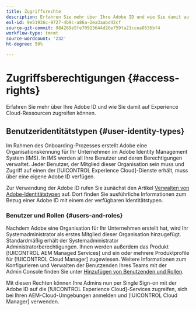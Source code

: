 ```yaml
---
title: Zugriffsrechte
description: Erfahren Sie mehr über Ihre Adobe ID und wie Sie damit auf Experience Cloud-Ressourcen zugreifen können.
exl-id: 9e51936c-9727-4b9c-a86a-2ea3aabd42cf
source-git-commit: 984269e5fe70913644d26e759fa21ccea0536bf4
workflow-type: tm+mt
source-wordcount: '232'
ht-degree: 50%

---
```



# Zugriffsberechtigungen {#access-rights}

Erfahren Sie mehr über Ihre Adobe ID und wie Sie damit auf Experience Cloud-Ressourcen zugreifen können.

## Benutzeridentitätstypen {#user-identity-types}

Im Rahmen des Onboarding-Prozesses erstellt Adobe eine Organisationskennung für Ihr Unternehmen im Adobe Identity Management System (IMS). In IMS werden all Ihre Benutzer und deren Berechtigungen verwaltet. Jeder Benutzer, der Mitglied dieser Organisation sein muss und Zugriff auf einen der [!UICONTROL Experience Cloud]-Dienste erhält, muss über eine eigene Adobe ID verfügen.

Zur Verwendung der Adobe ID rufen Sie zunächst den Artikel [Verwalten von Adobe-Identitätstypen](https://helpx.adobe.com/de/enterprise/using/identity.html) auf. Dort finden Sie ausführliche Informationen zum Bezug einer Adobe ID mit einem der verfügbaren Identitätstypen.

### Benutzer und Rollen {#users-and-roles}

Nachdem Adobe eine Organisation für Ihr Unternehmen erstellt hat, wird Ihr Systemadministrator als erstes Mitglied dieser Organisation hinzugefügt. Standardmäßig erhält der Systemadministrator Administratorberechtigungen. Ihnen werden außerdem das Produkt [!UICONTROL AEM Managed Services] und ein oder mehrere Produktprofile für [!UICONTROL Cloud Manager] zugewiesen. Weitere Informationen zum Konfigurieren und Verwalten der Benutzenden Ihres Teams mit der Admin Console finden Sie unter [Hinzufügen von Benutzenden und Rollen](/help/requirements/users-and-roles.md).

Mit diesen Rechten können Ihre Admins nun per Single Sign-on mit der Adobe ID auf die [!UICONTROL Experience Cloud]-Services zugreifen, sich bei Ihren AEM-Cloud-Umgebungen anmelden und [!UICONTROL Cloud Manager] verwenden.
